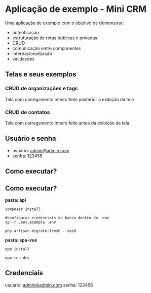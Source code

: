 # Aplicação de exemplo - Mini CRM

Uma aplicação de exemplo com o objetivo de demonstrar:

- autenticação
- estruturação de rotas publicas e privadas
- CRUD
- comunicação entre componentes
- internacionalização
- validações

## Telas e seus exemplos

### CRUD de organizações e tags

Tela com carregamento inteiro feito posterior a exibição da tela

### CRUD de contatos

Tela com carregamento inteiro feito antes da exibição da tela


## Usuário e senha

- usuario: admin@admin.com
- senha: 123456

## Como executar?



## Como executar?

**pasta: api**
```shell
composer install

#configurar credenciais do banco dentro do .env
cp -r .env.example .env

php artisan migrate:fresh --seed
```

**pasta: spa-vue**

```shell
npm install

npm run dev
```


## Credenciais

usuário: admin@admin.com
senha: 123456